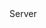 <function name="ShouldSendMessages" parent="CBaseClient" type="classfunc">
	<description>
		<added version="0.7"></added>
	</description>
	<realm>Server</realm>
	<args>
		<arg name="tick" type="number"></arg>
	</args>
	<rets>
		<ret name="shouldSend" type="boolean"></ret>
	</rets>
</function>